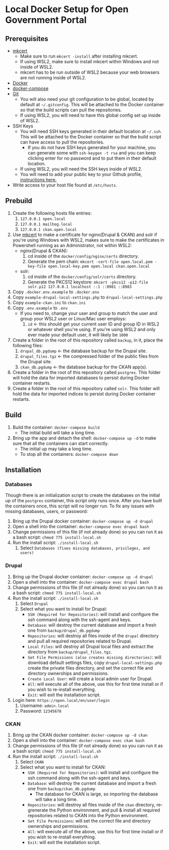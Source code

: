 # Local Docker Setup for Open Government Portal

## Prerequisites

* [mkcert](https://github.com/FiloSottile/mkcert)
   * Make sure to run `mkcert -install` after installing mkcert.
   * If using WSL2, make sure to install mkcert within Windows and not inside of WSL2.
   * mkcert has to be run outside of WSL2 because your web browsers are not running inside of WSL2.
* [Docker](https://docs.docker.com/get-docker/)
* [docker-compose](https://docs.docker.com/compose/install/)
* [Git](https://github.com/git-guides/install-git)
   * You will also need your git configuration to be global, located by default at `~/.gitconfig`. This will be attached to the Docker container so that the build scripts can pull the repositories.
   * If using WSL2, you will need to have this global config set up inside of WSL2.
* SSH Keys
   * You will need SSH keys generated in their default location at `~/.ssh`. This will be attached to the Docker container so that the build script can have access to pull the repositories.
      * If you do not have SSH keys generated for your machine, you can generate some with `ssh-keygen -t rsa` and you can keep clicking enter for no password and to put them in their default location.
   * If using WSL2, you will need the SSH keys inside of WSL2.
   * You will need to add your public key to your Github profile, [instructions here.](https://docs.github.com/en/authentication/connecting-to-github-with-ssh/adding-a-new-ssh-key-to-your-github-account)
* Write access to your host file found at `/etc/hosts`.

## Prebuild

1. Create the following hosts file entries:
    1. `127.0.0.1 open.local`
    1. `127.0.0.1 mailhog.local`
    1. `127.0.0.1 ckan.open.local`
1. Use [mkcert](https://github.com/FiloSottile/mkcert) to make a certificate for nginx(Drupal & CKAN) and solr if you're using Windows with WSL2, makes sure to make the certificates in Powershell running as an Administrator, not within WSL2:
   * nginx(Drupal & CKAN):
      1. cd inside of the `docker/config/nginx/certs` directory.
      1. Generate the pem chain: `mkcert -cert-file open.local.pem -key-file open.local-key.pem open.local ckan.open.local`
   * solr:
      1. cd inside of the `docker/config/solr/certs` directory.
      1. Generate the PKCS12 keystore: `mkcert -pkcs12 -p12-file solr.p12 127.0.0.1 localhost ::1 ::8981 ::8983`
1. Copy `.docker.env.example` to `.docker.env`
1. Copy `example-drupal-local-settings.php` to `drupal-local-settings.php`
1. Copy `example-ckan.ini` to `ckan.ini`
1. Copy `.env.example` to `.env`
   * If you need to, change your user and group to match the user and group your WSL2 user or Linux/Mac user employs:
      1. `id` <- this should get your current user ID and group ID in WSL2 or whatever shell you're using. If you're using WSL2 and only ever made your default user, it will likely be `1000`
1. Create a folder in the root of this repository called `backup`, in it, place the following files:
   1. `drupal_db.pgdump` <- the database backup for the Drupal site.
   1. `drupal_files.tgz` <- the compressed folder of the public files from the Drupal site.
   1. `ckan_db.pgdump` <- the database backup for the CKAN app(s).
1. Create a folder in the root of this repository called `postgres`. This folder will hold the data for imported databases to persist during Docker container restarts.
1. Create a folder in the root of this repository called `solr`. This folder will hold the data for imported indices to persist during Docker container restarts.

## Build

1. Build the container: `docker-compose build`
   * The initial build will take a long time.
1. Bring up the app and detach the shell: `docker-compose up -d` to make sure that all the containers can start correctly.
   * The initial up may take a long time.
   * To stop all the containers: `docker-compose down`

## Installation

### Databases

Though there is an initialization script to create the databases on the initial up of the `postgres` container, this script only runs once. After you have built the containers once, this script will no longer run. To fix any issues with missing databases, users, or password:

1. Bring up the Drupal docker container: `docker-compose up -d drupal`
1. Open a shell into the container: `docker-compose exec drupal bash`
1. Change permissions of this file (if not already done) so you can run it as a bash script: `chmod 775 install-local.sh`
1. Run the install script: `./install-local.sh`
   1. Select `Databases (fixes missing databases, privileges, and users)`

### Drupal

1. Bring up the Drupal docker container: `docker-compose up -d drupal`
1. Open a shell into the container: `docker-compose exec drupal bash`
1. Change permissions of this file (if not already done) so you can run it as a bash script: `chmod 775 install-local.sh`
1. Run the install script: `./install-local.sh`
   1. Select `Drupal`
   1. Select what you want to install for Drupal:
      * `SSH (Required for Repositories)`: will install and configure the ssh command along with the ssh-agent and keys.
      * `Database`: will destroy the current database and import a fresh one from `backup/drupal_db.pgdump`
      * `Repositories`: will destroy all files inside of the `drupal` directory and pull all required repositories related to Drupal.
      * `Local Files`: will destroy all Drupal local files and extract the directory from `backup/drupal_files.tgz`.
      * `Set File Permissions (also creates missing directories)`: will download default settings files, copy `drupal-local-settings.php` create the private files directory, and set the correct file and directory ownerships and permissions.
      * `Create Local User`: will create a local admin user for Drupal.
      * `All`: will execute all of the above, use this for first time install or if you wish to re-install everything.
      * `Exit`: will exit the installation script.
1. Login here: `https://open.local/en/user/login`
   1. Username: `admin.local`
   1. Password: `12345678`

### CKAN

1. Bring up the CKAN docker container: `docker-compose up -d ckan`
1. Open a shell into the container: `docker-compose exec ckan bash`
1. Change permissions of this file (if not already done) so you can run it as a bash script: `chmod 775 install-local.sh`
1. Run the install script: `./install-local.sh`
   1. Select `CKAN`
   1. Select what you want to install for CKAN:
      * `SSH (Required for Repositories)`: will install and configure the ssh command along with the ssh-agent and keys.
      * `Database`: will destroy the current database and import a fresh one from `backup/ckan_db.pgdump`
         * The database for CKAN is large, so importing the database will take a long time.
      * `Repositories`: will destroy all files inside of the `ckan` directory, re-grenerate the Python environment, and pull & install all required repositories related to CKAN into the Python environment.
      * `Set File Permissions`: will set the correct file and directory ownerships and permissions.
      * `All`: will execute all of the above, use this for first time install or if you wish to re-install everything.
      * `Exit`: will exit the installation script.
   
   